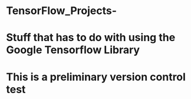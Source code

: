 # TensorFlow_Projects-
# Stuff that has to do with using the Google Tensorflow Library 

# This is a preliminary version control test 